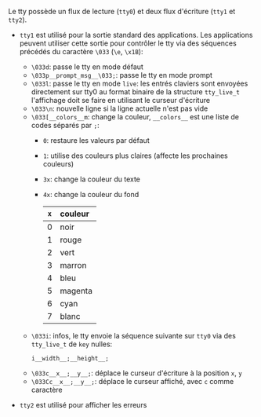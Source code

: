 Le tty possède un flux de lecture (`tty0`) et deux flux d'écriture (`tty1` et `tty2`).

- `tty1` est utilisé pour la sortie standard des applications.
  Les applications peuvent utiliser cette sortie pour contrôler le tty
  via des séquences précédés du caractère `\033` (`\e`, `\x1B`):
  - `\033d`: passe le tty en mode défaut
  - `\033p__prompt_msg__\033;`: passe le tty en mode prompt
  - `\033l`: passe le tty en mode `live`: les entrés claviers sont envoyées
    directement sur tty0 au format binaire de la structure `tty_live_t`
	l'affichage doit se faire en utilisant le curseur d'écriture
  - `\033\n`: nouvelle ligne si la ligne actuelle n'est pas vide
  - `\033[__colors__m`: change la couleur, `__colors__` est une liste de codes
    séparés par `;`:
	 - `0`: restaure les valeurs par défaut
	 - `1`: utilise des couleurs plus claires (affecte les prochaines couleurs)
	 - `3x`: change la couleur du texte
	 - `4x`: change la couleur du fond
	
	     | `x` | couleur |
	     |:---:|:------- |
	     | 0   | noir    |
	     | 1   | rouge   |
	     | 2   | vert    |
	     | 3   | marron  |
	     | 4   | bleu    |
	     | 5   | magenta |
	     | 6   | cyan    |
	     | 7   | blanc   |
  - `\033i`: infos, le tty envoie la séquence suivante sur `tty0` via des
    `tty_live_t` de `key` nulles:
    ```
	i__width__;__height__;
	```
  - `\033c__x__;__y__;`: déplace le curseur d'écriture à la position `x`, `y`
  - `\033Cc__x__;__y__;`: déplace le curseur affiché, avec `c` comme caractère

- `tty2` est utilisé pour afficher les erreurs

